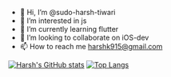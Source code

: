 - 👋 Hi, I’m @sudo-harsh-tiwari
- 👀 I’m interested in js
- 🌱 I’m currently learning flutter
- 💞️ I’m looking to collaborate on iOS-dev
- 📫 How to reach me harshk915@gmail.com

<!---
sudo-harsh-tiwari/sudo-harsh-tiwari is a ✨ special ✨ repository because its `README.md` (this file) appears on your GitHub profile.
You can click the Preview link to take a look at your changes.
--->

[![Harsh's GitHub stats](https://github-readme-stats.vercel.app/api?username=sudo-harsh-tiwari&show_icons=true)](https://github.com/sudo-harsh-tiwari/github-readme-stats)
[![Top Langs](https://github-readme-stats.vercel.app/api/top-langs/?username=sudo-harsh-tiwari)](https://github.com/sudo-harsh-tiwari/github-readme-stats)
